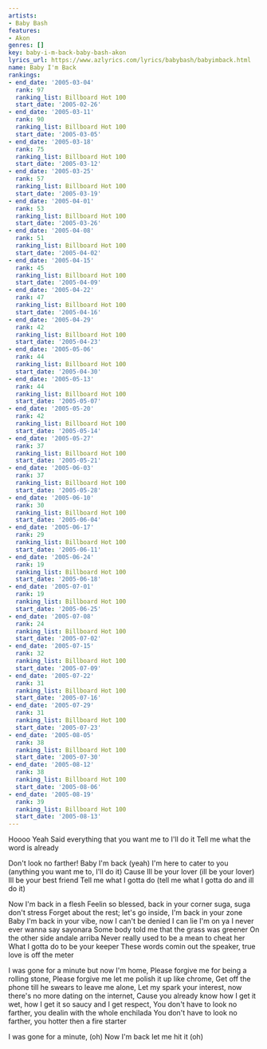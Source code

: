 ```yaml
---
artists:
- Baby Bash
features:
- Akon
genres: []
key: baby-i-m-back-baby-bash-akon
lyrics_url: https://www.azlyrics.com/lyrics/babybash/babyimback.html
name: Baby I'm Back
rankings:
- end_date: '2005-03-04'
  rank: 97
  ranking_list: Billboard Hot 100
  start_date: '2005-02-26'
- end_date: '2005-03-11'
  rank: 90
  ranking_list: Billboard Hot 100
  start_date: '2005-03-05'
- end_date: '2005-03-18'
  rank: 75
  ranking_list: Billboard Hot 100
  start_date: '2005-03-12'
- end_date: '2005-03-25'
  rank: 57
  ranking_list: Billboard Hot 100
  start_date: '2005-03-19'
- end_date: '2005-04-01'
  rank: 53
  ranking_list: Billboard Hot 100
  start_date: '2005-03-26'
- end_date: '2005-04-08'
  rank: 51
  ranking_list: Billboard Hot 100
  start_date: '2005-04-02'
- end_date: '2005-04-15'
  rank: 45
  ranking_list: Billboard Hot 100
  start_date: '2005-04-09'
- end_date: '2005-04-22'
  rank: 47
  ranking_list: Billboard Hot 100
  start_date: '2005-04-16'
- end_date: '2005-04-29'
  rank: 42
  ranking_list: Billboard Hot 100
  start_date: '2005-04-23'
- end_date: '2005-05-06'
  rank: 44
  ranking_list: Billboard Hot 100
  start_date: '2005-04-30'
- end_date: '2005-05-13'
  rank: 44
  ranking_list: Billboard Hot 100
  start_date: '2005-05-07'
- end_date: '2005-05-20'
  rank: 42
  ranking_list: Billboard Hot 100
  start_date: '2005-05-14'
- end_date: '2005-05-27'
  rank: 37
  ranking_list: Billboard Hot 100
  start_date: '2005-05-21'
- end_date: '2005-06-03'
  rank: 37
  ranking_list: Billboard Hot 100
  start_date: '2005-05-28'
- end_date: '2005-06-10'
  rank: 30
  ranking_list: Billboard Hot 100
  start_date: '2005-06-04'
- end_date: '2005-06-17'
  rank: 29
  ranking_list: Billboard Hot 100
  start_date: '2005-06-11'
- end_date: '2005-06-24'
  rank: 19
  ranking_list: Billboard Hot 100
  start_date: '2005-06-18'
- end_date: '2005-07-01'
  rank: 19
  ranking_list: Billboard Hot 100
  start_date: '2005-06-25'
- end_date: '2005-07-08'
  rank: 24
  ranking_list: Billboard Hot 100
  start_date: '2005-07-02'
- end_date: '2005-07-15'
  rank: 32
  ranking_list: Billboard Hot 100
  start_date: '2005-07-09'
- end_date: '2005-07-22'
  rank: 31
  ranking_list: Billboard Hot 100
  start_date: '2005-07-16'
- end_date: '2005-07-29'
  rank: 31
  ranking_list: Billboard Hot 100
  start_date: '2005-07-23'
- end_date: '2005-08-05'
  rank: 38
  ranking_list: Billboard Hot 100
  start_date: '2005-07-30'
- end_date: '2005-08-12'
  rank: 38
  ranking_list: Billboard Hot 100
  start_date: '2005-08-06'
- end_date: '2005-08-19'
  rank: 39
  ranking_list: Billboard Hot 100
  start_date: '2005-08-13'
---
```



Hoooo
Yeah
Said everything that you want me to I'll do it
Tell me what the word is already


Don't look no farther!
Baby I'm back (yeah)
I'm here to cater to you (anything you want me to, I'll do it)
Cause Ill be your lover (ill be your lover)
Ill be your best friend
Tell me what I gotta do (tell me what I gotta do and ill do it)


Now I'm back in a flesh
Feelin so blessed, back in your corner suga, suga don't stress
Forget about the rest; let's go inside, I'm back in your zone
Baby I'm back in your vibe, now I can't be denied I can lie I'm on ya
I never ever wanna say sayonara
Some body told me that the grass was greener
On the other side andale arriba
Never really used to be a mean to cheat her
What I gotta do to be your keeper
These words comin out the speaker, true love is off the meter




I was gone for a minute but now I'm home,
Please forgive me for being a rolling stone,
Please forgive me let me polish it up like chrome,
Get off the phone till he swears to leave me alone,
Let my spark your interest, now there's no more dating on the internet,
Cause you already know how I get it wet, how I get it so saucy and I get respect,
You don't have to look no farther, you dealin with the whole enchilada
You don't have to look no farther, you hotter then a fire starter

I was gone for a minute, (oh)
Now I'm back let me hit it (oh)

